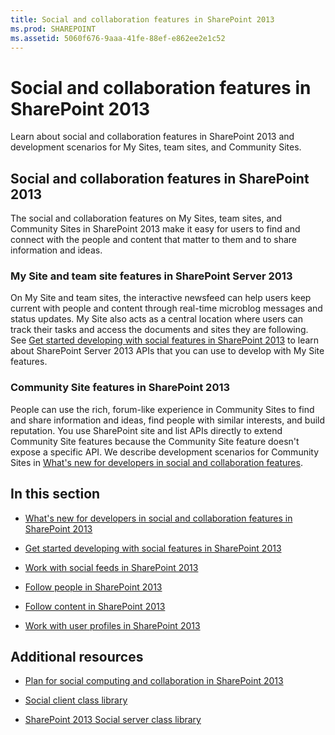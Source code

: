 ```yaml
---
title: Social and collaboration features in SharePoint 2013
ms.prod: SHAREPOINT
ms.assetid: 5060f676-9aaa-41fe-88ef-e862ee2e1c52
---
```



# Social and collaboration features in SharePoint 2013
Learn about social and collaboration features in SharePoint 2013 and development scenarios for My Sites, team sites, and Community Sites.
## Social and collaboration features in SharePoint 2013

The social and collaboration features on My Sites, team sites, and Community Sites in SharePoint 2013 make it easy for users to find and connect with the people and content that matter to them and to share information and ideas.
  
    
    

### My Site and team site features in SharePoint Server 2013
<a name="bkmk_Social"> </a>

On My Site and team sites, the interactive newsfeed can help users keep current with people and content through real-time microblog messages and status updates. My Site also acts as a central location where users can track their tasks and access the documents and sites they are following. See  [Get started developing with social features in SharePoint 2013](get-started-developing-with-social-features-in-sharepoint.md) to learn about SharePoint Server 2013 APIs that you can use to develop with My Site features.
  
    
    

### Community Site features in SharePoint 2013
<a name="bkmk_Collab"> </a>

People can use the rich, forum-like experience in Community Sites to find and share information and ideas, find people with similar interests, and build reputation. You use SharePoint site and list APIs directly to extend Community Site features because the Community Site feature doesn't expose a specific API. We describe development scenarios for Community Sites in  [What's new for developers in social and collaboration features](what-s-new-for-developers-in-social-and-collaboration-features-in-sharepoint-201.md#bkmk_Collab).
  
    
    

## In this section
<a name="bkmk_InThisSection"> </a>


-  [What's new for developers in social and collaboration features in SharePoint 2013](what-s-new-for-developers-in-social-and-collaboration-features-in-sharepoint-201.md)
    
  
-  [Get started developing with social features in SharePoint 2013](get-started-developing-with-social-features-in-sharepoint.md)
    
  
-  [Work with social feeds in SharePoint 2013](work-with-social-feeds-in-sharepoint.md)
    
  
-  [Follow people in SharePoint 2013](follow-people-in-sharepoint.md)
    
  
-  [Follow content in SharePoint 2013](follow-content-in-sharepoint.md)
    
  
-  [Work with user profiles in SharePoint 2013](work-with-user-profiles-in-sharepoint.md)
    
  

## Additional resources
<a name="bk_addresources"> </a>


-  [Plan for social computing and collaboration in SharePoint 2013](http://technet.microsoft.com/en-us/library/ee662531%28v=office.15%29)
    
  
-  [Social client class library](http://msdn.microsoft.com/library/9cc3f70c-78ac-4d2d-b46e-77522ee5d937%28Office.15%29.aspx)
    
  
-  [SharePoint 2013 Social server class library](http://msdn.microsoft.com/library/87c5118c-ac0e-4bd9-a75f-7452a9eb0e41%28Office.15%29.aspx)
    
  

  
    
    

